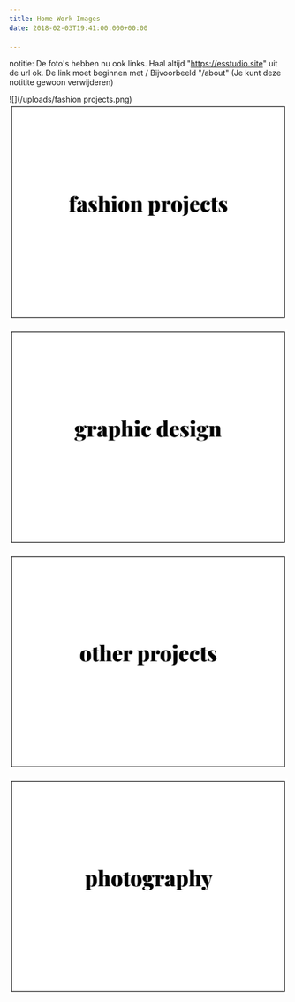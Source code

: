```yaml
---
title: Home Work Images
date: 2018-02-03T19:41:00.000+00:00

---
```

notitie: De foto's hebben nu ook links.
Haal altijd "https://esstudio.site" uit de url ok.
De link moet beginnen met /
Bijvoorbeeld "/about" (Je kunt deze notitite gewoon verwijderen)

![](/uploads/fashion projects.png)  
![](/uploads/faskim.png)

![](/uploads/graphic.png)

![](/uploads/other.png)

![](/uploads/photo.png)